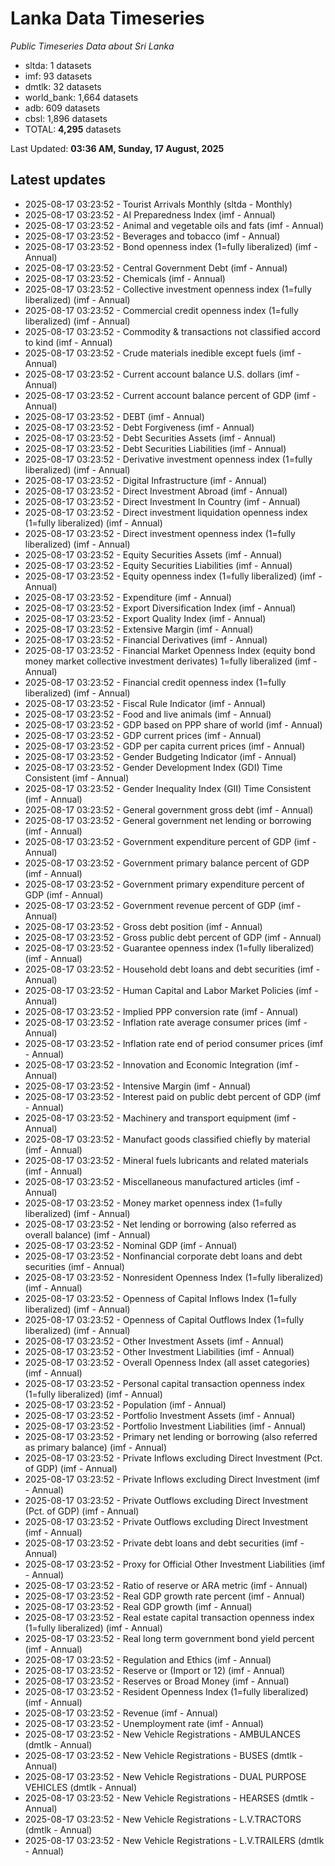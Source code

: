 # Lanka Data Timeseries
*Public Timeseries Data about Sri Lanka*

* sltda: 1 datasets
* imf: 93 datasets
* dmtlk: 32 datasets
* world_bank: 1,664 datasets
* adb: 609 datasets
* cbsl: 1,896 datasets
* TOTAL: **4,295** datasets

Last Updated: **03:36 AM, Sunday, 17 August, 2025**

## Latest updates

* 2025-08-17 03:23:52 - Tourist Arrivals Monthly (sltda - Monthly)
* 2025-08-17 03:23:52 - AI Preparedness Index (imf - Annual)
* 2025-08-17 03:23:52 - Animal and vegetable oils and fats (imf - Annual)
* 2025-08-17 03:23:52 - Beverages and tobacco (imf - Annual)
* 2025-08-17 03:23:52 - Bond openness index (1=fully liberalized) (imf - Annual)
* 2025-08-17 03:23:52 - Central Government Debt (imf - Annual)
* 2025-08-17 03:23:52 - Chemicals (imf - Annual)
* 2025-08-17 03:23:52 - Collective investment openness index (1=fully liberalized) (imf - Annual)
* 2025-08-17 03:23:52 - Commercial credit openness index (1=fully liberalized) (imf - Annual)
* 2025-08-17 03:23:52 - Commodity & transactions not classified accord to kind (imf - Annual)
* 2025-08-17 03:23:52 - Crude materials inedible except fuels (imf - Annual)
* 2025-08-17 03:23:52 - Current account balance U.S. dollars (imf - Annual)
* 2025-08-17 03:23:52 - Current account balance percent of GDP (imf - Annual)
* 2025-08-17 03:23:52 - DEBT (imf - Annual)
* 2025-08-17 03:23:52 - Debt Forgiveness (imf - Annual)
* 2025-08-17 03:23:52 - Debt Securities Assets (imf - Annual)
* 2025-08-17 03:23:52 - Debt Securities Liabilities (imf - Annual)
* 2025-08-17 03:23:52 - Derivative investment openness index (1=fully liberalized) (imf - Annual)
* 2025-08-17 03:23:52 - Digital Infrastructure (imf - Annual)
* 2025-08-17 03:23:52 - Direct Investment Abroad (imf - Annual)
* 2025-08-17 03:23:52 - Direct Investment In Country (imf - Annual)
* 2025-08-17 03:23:52 - Direct investment liquidation openness index (1=fully liberalized) (imf - Annual)
* 2025-08-17 03:23:52 - Direct investment openness index (1=fully liberalized) (imf - Annual)
* 2025-08-17 03:23:52 - Equity Securities Assets (imf - Annual)
* 2025-08-17 03:23:52 - Equity Securities Liabilities (imf - Annual)
* 2025-08-17 03:23:52 - Equity openness index (1=fully liberalized) (imf - Annual)
* 2025-08-17 03:23:52 - Expenditure (imf - Annual)
* 2025-08-17 03:23:52 - Export Diversification Index (imf - Annual)
* 2025-08-17 03:23:52 - Export Quality Index (imf - Annual)
* 2025-08-17 03:23:52 - Extensive Margin (imf - Annual)
* 2025-08-17 03:23:52 - Financial Derivatives (imf - Annual)
* 2025-08-17 03:23:52 - Financial Market Openness Index (equity bond money market collective investment derivates) 1=fully liberalized (imf - Annual)
* 2025-08-17 03:23:52 - Financial credit openness index (1=fully liberalized) (imf - Annual)
* 2025-08-17 03:23:52 - Fiscal Rule Indicator (imf - Annual)
* 2025-08-17 03:23:52 - Food and live animals (imf - Annual)
* 2025-08-17 03:23:52 - GDP based on PPP share of world (imf - Annual)
* 2025-08-17 03:23:52 - GDP current prices (imf - Annual)
* 2025-08-17 03:23:52 - GDP per capita current prices (imf - Annual)
* 2025-08-17 03:23:52 - Gender Budgeting Indicator (imf - Annual)
* 2025-08-17 03:23:52 - Gender Development Index (GDI) Time Consistent (imf - Annual)
* 2025-08-17 03:23:52 - Gender Inequality Index (GII) Time Consistent (imf - Annual)
* 2025-08-17 03:23:52 - General government gross debt (imf - Annual)
* 2025-08-17 03:23:52 - General government net lending or borrowing (imf - Annual)
* 2025-08-17 03:23:52 - Government expenditure percent of GDP (imf - Annual)
* 2025-08-17 03:23:52 - Government primary balance percent of GDP (imf - Annual)
* 2025-08-17 03:23:52 - Government primary expenditure percent of GDP (imf - Annual)
* 2025-08-17 03:23:52 - Government revenue percent of GDP (imf - Annual)
* 2025-08-17 03:23:52 - Gross debt position (imf - Annual)
* 2025-08-17 03:23:52 - Gross public debt percent of GDP (imf - Annual)
* 2025-08-17 03:23:52 - Guarantee openness index (1=fully liberalized) (imf - Annual)
* 2025-08-17 03:23:52 - Household debt loans and debt securities (imf - Annual)
* 2025-08-17 03:23:52 - Human Capital and Labor Market Policies (imf - Annual)
* 2025-08-17 03:23:52 - Implied PPP conversion rate (imf - Annual)
* 2025-08-17 03:23:52 - Inflation rate average consumer prices (imf - Annual)
* 2025-08-17 03:23:52 - Inflation rate end of period consumer prices (imf - Annual)
* 2025-08-17 03:23:52 - Innovation and Economic Integration (imf - Annual)
* 2025-08-17 03:23:52 - Intensive Margin (imf - Annual)
* 2025-08-17 03:23:52 - Interest paid on public debt percent of GDP (imf - Annual)
* 2025-08-17 03:23:52 - Machinery and transport equipment (imf - Annual)
* 2025-08-17 03:23:52 - Manufact goods classified chiefly by material (imf - Annual)
* 2025-08-17 03:23:52 - Mineral fuels lubricants and related materials (imf - Annual)
* 2025-08-17 03:23:52 - Miscellaneous manufactured articles (imf - Annual)
* 2025-08-17 03:23:52 - Money market openness index (1=fully liberalized) (imf - Annual)
* 2025-08-17 03:23:52 - Net lending or borrowing (also referred as overall balance) (imf - Annual)
* 2025-08-17 03:23:52 - Nominal GDP (imf - Annual)
* 2025-08-17 03:23:52 - Nonfinancial corporate debt loans and debt securities (imf - Annual)
* 2025-08-17 03:23:52 - Nonresident Openness Index (1=fully liberalized) (imf - Annual)
* 2025-08-17 03:23:52 - Openness of Capital Inflows Index (1=fully liberalized) (imf - Annual)
* 2025-08-17 03:23:52 - Openness of Capital Outflows Index (1=fully liberalized) (imf - Annual)
* 2025-08-17 03:23:52 - Other Investment Assets (imf - Annual)
* 2025-08-17 03:23:52 - Other Investment Liabilities (imf - Annual)
* 2025-08-17 03:23:52 - Overall Openness Index (all asset categories) (imf - Annual)
* 2025-08-17 03:23:52 - Personal capital transaction openness index (1=fully liberalized) (imf - Annual)
* 2025-08-17 03:23:52 - Population (imf - Annual)
* 2025-08-17 03:23:52 - Portfolio Investment Assets (imf - Annual)
* 2025-08-17 03:23:52 - Portfolio Investment Liabilities (imf - Annual)
* 2025-08-17 03:23:52 - Primary net lending or borrowing (also referred as primary balance) (imf - Annual)
* 2025-08-17 03:23:52 - Private Inflows excluding Direct Investment (Pct. of GDP) (imf - Annual)
* 2025-08-17 03:23:52 - Private Inflows excluding Direct Investment (imf - Annual)
* 2025-08-17 03:23:52 - Private Outflows excluding Direct Investment (Pct. of GDP) (imf - Annual)
* 2025-08-17 03:23:52 - Private Outflows excluding Direct Investment (imf - Annual)
* 2025-08-17 03:23:52 - Private debt loans and debt securities (imf - Annual)
* 2025-08-17 03:23:52 - Proxy for Official Other Investment Liabilities (imf - Annual)
* 2025-08-17 03:23:52 - Ratio of reserve or ARA metric (imf - Annual)
* 2025-08-17 03:23:52 - Real GDP growth rate percent (imf - Annual)
* 2025-08-17 03:23:52 - Real GDP growth (imf - Annual)
* 2025-08-17 03:23:52 - Real estate capital transaction openness index (1=fully liberalized) (imf - Annual)
* 2025-08-17 03:23:52 - Real long term government bond yield percent (imf - Annual)
* 2025-08-17 03:23:52 - Regulation and Ethics (imf - Annual)
* 2025-08-17 03:23:52 - Reserve or (Import or 12) (imf - Annual)
* 2025-08-17 03:23:52 - Reserves or Broad Money (imf - Annual)
* 2025-08-17 03:23:52 - Resident Openness Index (1=fully liberalized) (imf - Annual)
* 2025-08-17 03:23:52 - Revenue (imf - Annual)
* 2025-08-17 03:23:52 - Unemployment rate (imf - Annual)
* 2025-08-17 03:23:52 - New Vehicle Registrations - AMBULANCES (dmtlk - Annual)
* 2025-08-17 03:23:52 - New Vehicle Registrations - BUSES (dmtlk - Annual)
* 2025-08-17 03:23:52 - New Vehicle Registrations - DUAL PURPOSE VEHICLES (dmtlk - Annual)
* 2025-08-17 03:23:52 - New Vehicle Registrations - HEARSES (dmtlk - Annual)
* 2025-08-17 03:23:52 - New Vehicle Registrations - L.V.TRACTORS (dmtlk - Annual)
* 2025-08-17 03:23:52 - New Vehicle Registrations - L.V.TRAILERS (dmtlk - Annual)